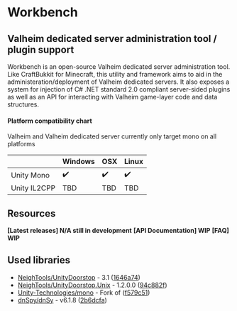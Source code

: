 # Workbench
Valheim dedicated server administration tool / plugin support
 ---
 Workbench is an open-source Valheim dedicated server administration tool. Like CraftBukkit for Minecraft, this utility and framework aims to aid in the administeration/deployment of Valheim dedicated servers. It also exposes a system for injection of C# .NET standard 2.0 compliant server-sided plugins as well as an API for interacting with Valheim game-layer code and data structures. 

 #### Platform compatibility chart
 Valheim and Valheim dedicated server currently only target mono on all platforms
 
 |              | Windows | OSX  | Linux
|--------------|---------|------|-------|
| Unity Mono   | ✔️       | ✔️    | ✔️   
| Unity IL2CPP | TBD       | TBD    | TBD |

## Resources
**[Latest releases] N/A still in development**
**[API Documentation] WIP**
**[FAQ] WIP**

## Used libraries
- [NeighTools/UnityDoorstop](https://github.com/NeighTools/UnityDoorstop) - 3.1 ([1646a74](https://github.com/NeighTools/UnityDoorstop/commit/1646a74fd58c287533b67ac576ef974908d24346))
- [NeighTools/UnityDoorstop.Unix](https://github.com/NeighTools/UnityDoorstop.Unix) - 1.2.0.0 ([94c882f](https://github.com/NeighTools/UnityDoorstop.Unix/commit/94c882f9c42b53685571b2d160ccf6e2e9492434))
- [Unity-Technologies/mono](https://github.com/Unity-Technologies/mono) - Fork of ([f579c51](https://github.com/Unity-Technologies/mono/tree/f579c51a9a9c43b33b756ce9958179c7648e474a)) 
- [dnSpy/dnSy](https://github.com/dnSpy/dnSpy) - v6.1.8 ([2b6dcfa](https://github.com/dnSpy/dnSpy/commit/2b6dcfaf602fb8ca6462b8b6237fdfc0c74ad994))
